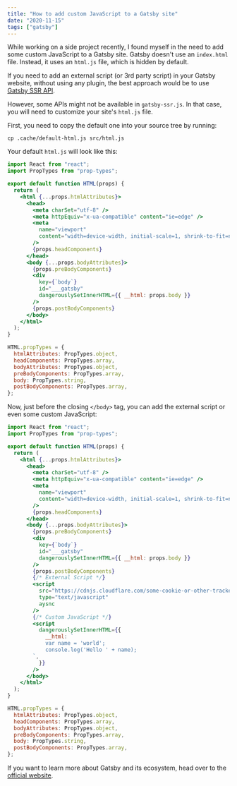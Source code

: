 ```yaml
---
title: "How to add custom JavaScript to a Gatsby site"
date: "2020-11-15"
tags: ["gatsby"]
---
```


While working on a side project recently, I found myself in the need to add some custom JavaScript to a Gatsby site. Gatsby doesn't use an `index.html` file. Instead, it uses an `html.js` file, which is hidden by default.

If you need to add an external script (or 3rd party script) in your Gatsby website, without using any plugin, the best approach would be to use [Gatsby SSR API](https://www.gatsbyjs.com/docs/ssr-apis).

However, some APIs might not be available in `gatsby-ssr.js`. In that case, you will need to customize your site's `html.js` file.

First, you need to copy the default one into your source tree by running:

```shell
cp .cache/default-html.js src/html.js
```

Your default `html.js` will look like this:

```jsx
import React from "react";
import PropTypes from "prop-types";

export default function HTML(props) {
  return (
    <html {...props.htmlAttributes}>
      <head>
        <meta charSet="utf-8" />
        <meta httpEquiv="x-ua-compatible" content="ie=edge" />
        <meta
          name="viewport"
          content="width=device-width, initial-scale=1, shrink-to-fit=no"
        />
        {props.headComponents}
      </head>
      <body {...props.bodyAttributes}>
        {props.preBodyComponents}
        <div
          key={`body`}
          id="___gatsby"
          dangerouslySetInnerHTML={{ __html: props.body }}
        />
        {props.postBodyComponents}
      </body>
    </html>
  );
}

HTML.propTypes = {
  htmlAttributes: PropTypes.object,
  headComponents: PropTypes.array,
  bodyAttributes: PropTypes.object,
  preBodyComponents: PropTypes.array,
  body: PropTypes.string,
  postBodyComponents: PropTypes.array,
};
```

Now, just before the closing `</body>` tag, you can add the external script or even some custom JavaScript:

```jsx
import React from "react";
import PropTypes from "prop-types";

export default function HTML(props) {
  return (
    <html {...props.htmlAttributes}>
      <head>
        <meta charSet="utf-8" />
        <meta httpEquiv="x-ua-compatible" content="ie=edge" />
        <meta
          name="viewport"
          content="width=device-width, initial-scale=1, shrink-to-fit=no"
        />
        {props.headComponents}
      </head>
      <body {...props.bodyAttributes}>
        {props.preBodyComponents}
        <div
          key={`body`}
          id="___gatsby"
          dangerouslySetInnerHTML={{ __html: props.body }}
        />
        {props.postBodyComponents}
        {/* External Script */}
        <script
          src="https://cdnjs.cloudflare.com/some-cookie-or-other-tracker.js"
          type="text/javascript"
          aysnc
        />
        {/* Custom JavaScript */}
        <script
          dangerouslySetInnerHTML={{
            __html: `
            var name = 'world';
            console.log('Hello ' + name);
        `,
          }}
        />
      </body>
    </html>
  );
}

HTML.propTypes = {
  htmlAttributes: PropTypes.object,
  headComponents: PropTypes.array,
  bodyAttributes: PropTypes.object,
  preBodyComponents: PropTypes.array,
  body: PropTypes.string,
  postBodyComponents: PropTypes.array,
};
```

If you want to learn more about Gatsby and its ecosystem, head over to the [official website](https://www.gatsbyjs.com/docs).
